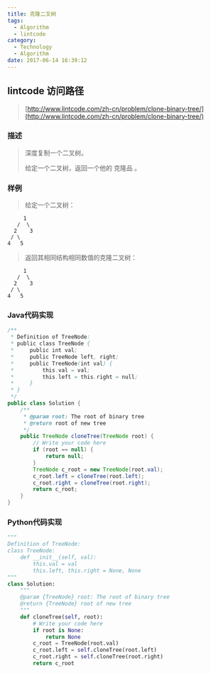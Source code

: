 ```yaml
---
title: 克隆二叉树
tags:
  - Algorithm
  - lintcode
category:
  - Technology
  - Algorithm
date: 2017-06-14 16:39:12
---
```



## lintcode 访问路径

> [http://www.lintcode.com/zh-cn/problem/clone-binary-tree/](http://www.lintcode.com/zh-cn/problem/clone-binary-tree/)

### 描述

> 深度复制一个二叉树。
>
> 给定一个二叉树，返回一个他的 克隆品 。

### 样例

> 给定一个二叉树：
> 
```
     1
   /  \
  2    3
 / \
4   5
```
> 返回其相同结构相同数值的克隆二叉树：
> 
```
     1
   /  \
  2    3
 / \
4   5
```

<!-- more -->

### Java代码实现

```java
/**
 * Definition of TreeNode:
 * public class TreeNode {
 *     public int val;
 *     public TreeNode left, right;
 *     public TreeNode(int val) {
 *         this.val = val;
 *         this.left = this.right = null;
 *     }
 * }
 */
public class Solution {
    /**
     * @param root: The root of binary tree
     * @return root of new tree
     */
    public TreeNode cloneTree(TreeNode root) {
        // Write your code here
        if (root == null) {
            return null;
        }
        TreeNode c_root = new TreeNode(root.val);
        c_root.left = cloneTree(root.left);
        c_root.right = cloneTree(root.right);
        return c_root;
    }
}
```

### Python代码实现

```python
"""
Definition of TreeNode:
class TreeNode:
    def __init__(self, val):
        this.val = val
        this.left, this.right = None, None
"""
class Solution:
    """
    @param {TreeNode} root: The root of binary tree
    @return {TreeNode} root of new tree
    """
    def cloneTree(self, root):
        # Write your code here
        if root is None:
            return None
        c_root = TreeNode(root.val)
        c_root.left = self.cloneTree(root.left)
        c_root.right = self.cloneTree(root.right)
        return c_root
```
